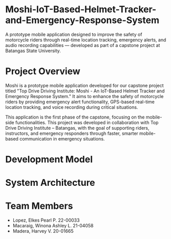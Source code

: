 # Moshi-IoT-Based-Helmet-Tracker-and-Emergency-Response-System

A prototype mobile application designed to improve the safety of motorcycle riders through real-time location tracking, emergency alerts, and audio recording capabilities — developed as part of a capstone project at Batangas State University.



# Project Overview

Moshi is a prototype mobile application developed for our capstone project titled "Top Drive Driving Institute: Moshi - An IoT-Based Helmet Tracker and Emergency Response System." It aims to enhance the safety of motorcycle riders by providing emergency alert functionality, GPS-based real-time location tracking, and voice recording during critical situations.

This application is the first phase of the capstone, focusing on the mobile-side functionalities. This project was developed in collaboration with Top Drive Driving Institute – Batangas, with the goal of supporting riders, instructors, and emergency responders through faster, smarter mobile-based communication in emergency situations.

# Development Model

# System Architecture

# Team Members

* Lopez, Elkes Pearl P. 22-00033
* Macaraig, Winona Ashley L. 21-04058
* Madera, Harvey V.     20-01665
